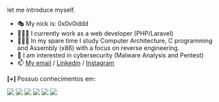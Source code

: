 <!-- ## Hey, I see you found me 🖖🏻 -->
let me introduce myself.

- 🎭 My nick is: 0x0v0iddd
- 🦹🏻‍♂️ I currently work as a web developer (PHP/Laravel)
- 🧙🏼‍♂️ In my spare time I study Computer Architecture, C programming and Assembly (x86) with a focus on reverse engineering.
- 💚 I am interested in cybersecurity (Malware Analysis and Pentest)
- 📫 <a href="mailto:mscavalcan7i@protonmail.com"> My email</a> / <a href="https://www.linkedin.com/in/mateus-cavalcanti-931381202/">Linkedin</a> / <a href="https://www.instagram.com/cavalcan7i_/">Instagram</a>

<b> [+] </b>Possuo conhecimentos em: 

![](https://img.shields.io/badge/Linux-00000F?style=for-the-badge&logo=linux&logoColor=white)
![](https://img.shields.io/badge/Kali-268BEE?style=for-the-badge&logo=kalilinux&logoColor=white)
![](https://img.shields.io/badge/Laravel-FF2D20?style=for-the-badge&logo=laravel&logoColor=white)
![](https://img.shields.io/badge/C%23-239120?style=for-the-badge&logo=c-sharp&logoColor=white)
![](https://img.shields.io/badge/.NET-5C2D91?style=for-the-badge&logo=.net&logoColor=white)
![](https://img.shields.io/badge/MySQL-00000F?style=for-the-badge&logo=mysql&logoColor=white)
